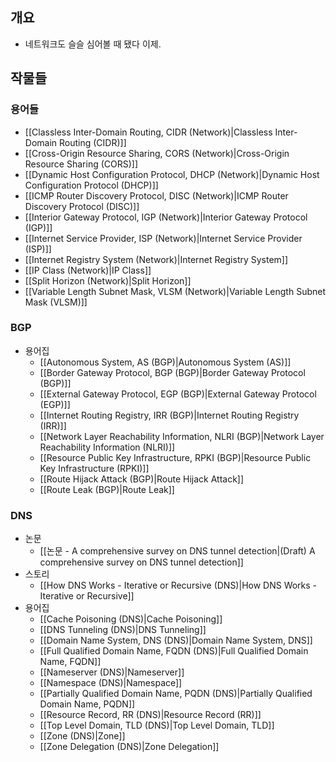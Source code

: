 ## 개요

- 네트워크도 슬슬 심어볼 때 됐다 이제.

## 작물들

### 용어들

- [[Classless Inter-Domain Routing, CIDR (Network)|Classless Inter-Domain Routing (CIDR)]]
- [[Cross-Origin Resource Sharing, CORS (Network)|Cross-Origin Resource Sharing (CORS)]]
- [[Dynamic Host Configuration Protocol, DHCP (Network)|Dynamic Host Configuration Protocol (DHCP)]]
- [[ICMP Router Discovery Protocol, DISC (Network)|ICMP Router Discovery Protocol (DISC)]]
- [[Interior Gateway Protocol, IGP (Network)|Interior Gateway Protocol (IGP)]]
- [[Internet Service Provider, ISP (Network)|Internet Service Provider (ISP)]]
- [[Internet Registry System (Network)|Internet Registry System]]
- [[IP Class (Network)|IP Class]]
- [[Split Horizon (Network)|Split Horizon]]
- [[Variable Length Subnet Mask, VLSM (Network)|Variable Length Subnet Mask (VLSM)]]

### BGP

- 용어집
	- [[Autonomous System, AS (BGP)|Autonomous System (AS)]]
	- [[Border Gateway Protocol, BGP (BGP)|Border Gateway Protocol (BGP)]]
	- [[External Gateway Protocol, EGP (BGP)|External Gateway Protocol (EGP)]]
	- [[Internet Routing Registry, IRR (BGP)|Internet Routing Registry (IRR)]]
	- [[Network Layer Reachability Information, NLRI (BGP)|Network Layer Reachability Information (NLRI)]]
	- [[Resource Public Key Infrastructure, RPKI (BGP)|Resource Public Key Infrastructure (RPKI)]]
	- [[Route Hijack Attack (BGP)|Route Hijack Attack]]
	- [[Route Leak (BGP)|Route Leak]]

### DNS

- 논문
	- [[논문 - A comprehensive survey on DNS tunnel detection|(Draft) A comprehensive survey on DNS tunnel detection]]
- 스토리
	- [[How DNS Works - Iterative or Recursive (DNS)|How DNS Works - Iterative or Recursive]]
- 용어집
	- [[Cache Poisoning (DNS)|Cache Poisoning]]
	- [[DNS Tunneling (DNS)|DNS Tunneling]]
	- [[Domain Name System, DNS (DNS)|Domain Name System, DNS]]
	- [[Full Qualified Domain Name, FQDN (DNS)|Full Qualified Domain Name, FQDN]]
	- [[Nameserver (DNS)|Nameserver]]
	- [[Namespace (DNS)|Namespace]]
	- [[Partially Qualified Domain Name, PQDN (DNS)|Partially Qualified Domain Name, PQDN]]
	- [[Resource Record, RR (DNS)|Resource Record (RR)]]
	- [[Top Level Domain, TLD (DNS)|Top Level Domain, TLD]]
	- [[Zone (DNS)|Zone]]
	- [[Zone Delegation (DNS)|Zone Delegation]]